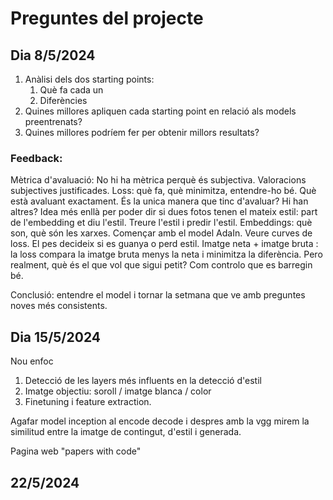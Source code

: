 # Preguntes del projecte


## Dia 8/5/2024
1. Anàlisi dels dos starting points:
   1. Què fa cada un
   2. Diferències
3. Quines millores apliquen cada starting point en relació als models preentrenats?
4. Quines millores podríem fer per obtenir millors resultats?

### Feedback:
Mètrica d'avaluació: No hi ha mètrica perquè és subjectiva. Valoracions subjectives justificades. 
Loss: què fa, què minimitza, entendre-ho bé. Què està avaluant exactament. 
   És la unica manera que tinc d'avaluar? Hi han altres?
   Idea més enllà per poder dir si dues fotos tenen el mateix estil: part de l'embedding et diu l'estil. Treure l'estil i predir l'estil. 
Embeddings: què son, què són les xarxes. Començar amb el model AdaIn. 
Veure curves de loss. 
El pes decideix si es guanya o perd estil.
Imatge neta + imatge bruta : la loss compara la imatge bruta menys la neta i minimitza la diferència. Pero realment, què és el que vol que sigui petit? Com controlo que es barregin bé. 

Conclusió: entendre el model i tornar la setmana que ve amb preguntes noves més consistents. 

## Dia 15/5/2024
Nou enfoc
1. Detecció de les layers més influents en la detecció d'estil
2. Imatge objectiu: soroll / imatge blanca / color
3. Finetuning i feature extraction.  

Agafar model inception al encode decode i despres amb la vgg mirem la similitud entre la imatge de contingut, d'estil i generada. 

Pagina web "papers with code"


## 22/5/2024